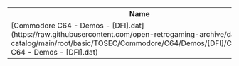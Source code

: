<table>
<tr><th>Name</th><th>Size</th></tr>
<tr><td>[Commodore C64 - Demos - [DFI].dat](https://raw.githubusercontent.com/open-retrogaming-archive/dat-catalog/main/root/basic/TOSEC/Commodore/C64/Demos/[DFI]/Commodore C64 - Demos - [DFI].dat)</td><td>1939</td></tr>
</table>
